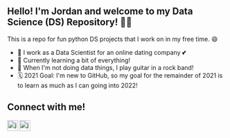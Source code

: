 ## Hello! I'm Jordan and welcome to my Data Science (DS) Repository! 👋🏻

This is a repo for fun python DS projects that I  work on in my free time. 😄 

- 💼 I work as a Data Scientist for an online dating company 💕
- 🌱 Currently learning a bit of everything!
- 🎸 When I'm not doing data things, I play guitar in a rock band!
- 🗓 2021 Goal: I'm new to GitHub, so my goal for the remainder of 2021 is to learn as much as I can going into 2022!

## Connect with me! 
[<img align="left" alt="jordaneisinger | LinkedIn" span title="LinkedIn" width="25px" src="https://img.icons8.com/color/48/000000/linkedin.png"/>][linkedin]
[<img align="left" alt="jordaneisinger | Instagram" span title="Instagram" width="25px" src="https://img.icons8.com/fluency/48/000000/instagram-new.png"/>][instagram]

<br/>
<br/>

[linkedin]: https://linkedin.com/in/jordaneisinger
[instagram]: https://www.instagram.com/jmeguitar


